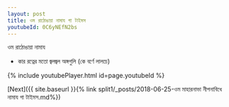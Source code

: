 ```yaml
---
layout: post
title: ওম রাঠোঙায়া নামায গা টাইমস
youtubeId: 0C6yNEfN2bs
---
```

 
 
 ওম রাঠোঙায়া নামায  
 
 -  কার রত্নের মতো জ্বলজ্বল অঙ্গগুলি (কে বর্ণে লালচে) 
 
  
 
  
 
 
 
 
 
 


{% include youtubePlayer.html id=page.youtubeId %}
 
[Next]({{ site.baseurl }}{% link  split1/_posts/2018-06-25-ওম মাহারনাভা নীপনাবিধে নামায গা টাইমস.md%})
 
